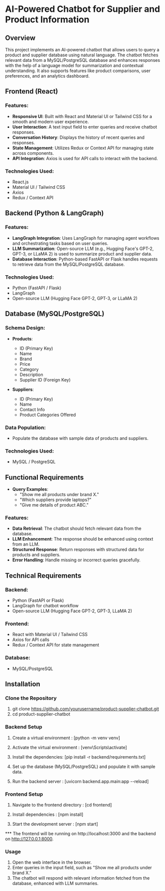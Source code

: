 # AI-Powered Chatbot for Supplier and Product Information

## Overview
This project implements an AI-powered chatbot that allows users to query a product and supplier database using natural language. The chatbot fetches relevant data from a MySQL/PostgreSQL database and enhances responses with the help of a language model for summarization and contextual understanding. It also supports features like product comparisons, user preferences, and an analytics dashboard.


## Frontend (React) 

### Features:
- **Responsive UI**: Built with React and Material UI or Tailwind CSS for a smooth and modern user experience.
- **User Interaction**: A text input field to enter queries and receive chatbot responses.
- **Conversation History**: Displays the history of recent queries and responses.
- **State Management**: Utilizes Redux or Context API for managing state across components.
- **API Integration**: Axios is used for API calls to interact with the backend.

### Technologies Used:
- React.js
- Material UI / Tailwind CSS
- Axios
- Redux / Context API

## Backend (Python & LangGraph)

### Features:
- **LangGraph Integration**: Uses LangGraph for managing agent workflows and orchestrating tasks based on user queries.
- **LLM Summarization**: Open-source LLM (e.g., Hugging Face's GPT-2, GPT-3, or LLaMA 2) is used to summarize product and supplier data.
- **Database Interaction**: Python-based FastAPI or Flask handles requests to retrieve data from the MySQL/PostgreSQL database.

### Technologies Used:
- Python (FastAPI / Flask)
- LangGraph
- Open-source LLM (Hugging Face GPT-2, GPT-3, or LLaMA 2)

## Database (MySQL/PostgreSQL)

### Schema Design:
- **Products**: 
  - ID (Primary Key)
  - Name
  - Brand
  - Price
  - Category
  - Description
  - Supplier ID (Foreign Key)
  
- **Suppliers**: 
  - ID (Primary Key)
  - Name
  - Contact Info
  - Product Categories Offered

### Data Population:
- Populate the database with sample data of products and suppliers.

### Technologies Used:
- MySQL / PostgreSQL

## Functional Requirements
- **Query Examples**:
  - "Show me all products under brand X."
  - "Which suppliers provide laptops?"
  - "Give me details of product ABC."

### Features:
- **Data Retrieval**: The chatbot should fetch relevant data from the database.
- **LLM Enhancement**: The response should be enhanced using context from an LLM.
- **Structured Response**: Return responses with structured data for products and suppliers.
- **Error Handling**: Handle missing or incorrect queries gracefully.

## Technical Requirements

### Backend:
- Python (FastAPI or Flask)
- LangGraph for chatbot workflow
- Open-source LLM (Hugging Face GPT-2, GPT-3, LLaMA 2)
  
### Frontend:
- React with Material UI / Tailwind CSS
- Axios for API calls
- Redux / Context API for state management

### Database:
- MySQL/PostgreSQL

## Installation

### Clone the Repository
1. git clone https://github.com/yourusername/product-supplier-chatbot.git
2. cd product-supplier-chatbot 

### Backend Setup
1. Create a virtual environment : [python -m venv venv]

2. Activate the virtual environment : [venv\Scripts\activate]

3. Install the dependencies: [pip install -r backend/requirements.txt]

4. Set up the database (MySQL/PostgreSQL) and populate it with sample data.

5. Run the backend server : [uvicorn backend.app.main:app --reload]

### Frontend Setup
1. Navigate to the frontend directory : [cd frontend]

2. Install dependencies : [npm install]

3. Start the development server : [npm start]

*** The frontend will be running on http://localhost:3000 and the backend on http://127.0.0.1:8000.

### Usage
1. Open the web interface in the browser.
2. Enter queries in the input field, such as "Show me all products under brand X."
3. The chatbot will respond with relevant information fetched from the database, enhanced with LLM summaries.
